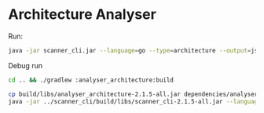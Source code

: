 # Architecture Analyser

Run:

```bash
java -jar scanner_cli.jar --language=go --type=architecture --output=json --path=server 
```

Debug run

```bash
cd .. && ./gradlew :analyser_architecture:build
```


```bash
cp build/libs/analyser_architecture-2.1.5-all.jar dependencies/analysers
java -jar ../scanner_cli/build/libs/scanner_cli-2.1.5-all.jar --language=kotlin --type=architecture --output=json --path=/Users/phodal/test/Bilibili-Go-Backup/app 
```
